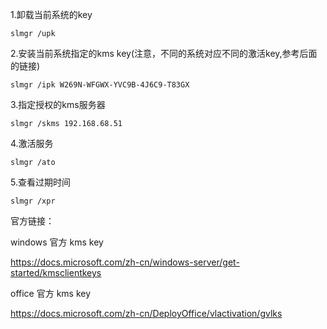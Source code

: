 1.卸载当前系统的key

`slmgr /upk`

2.安装当前系统指定的kms  key(注意，不同的系统对应不同的激活key,参考后面的链接)

`slmgr /ipk W269N-WFGWX-YVC9B-4J6C9-T83GX`

3.指定授权的kms服务器

`slmgr /skms 192.168.68.51`

4.激活服务

`slmgr /ato`

5.查看过期时间

`slmgr /xpr`

官方链接：

windows 官方 kms key

https://docs.microsoft.com/zh-cn/windows-server/get-started/kmsclientkeys


office 官方 kms key

https://docs.microsoft.com/zh-cn/DeployOffice/vlactivation/gvlks